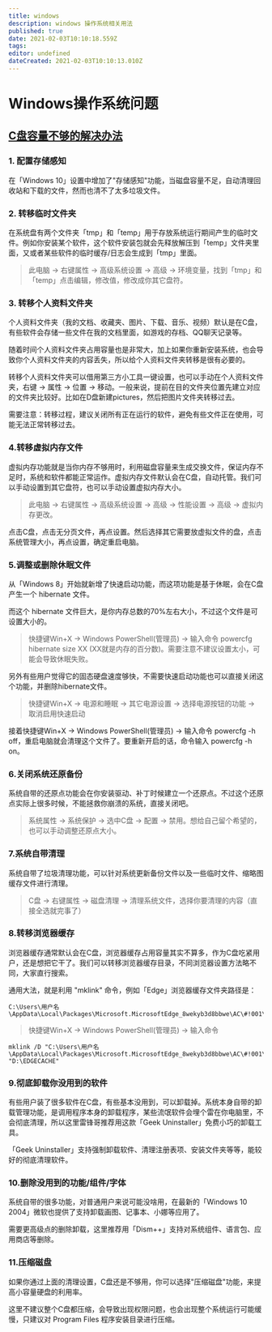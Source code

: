 ```yaml
---
title: windows
description: windows 操作系统相关用法
published: true
date: 2021-02-03T10:10:18.559Z
tags: 
editor: undefined
dateCreated: 2021-02-03T10:10:13.010Z
---
```


# Windows操作系统问题

## [C盘容量不够的解决办法](https://zhuanlan.zhihu.com/p/131074519)

### 1. 配置存储感知
在「Windows 10」设置中增加了"存储感知"功能，当磁盘容量不足，自动清理回收站和下载的文件，然而也清不了太多垃圾文件。

### 2. 转移临时文件夹

在系统盘有两个文件夹「tmp」和「temp」用于存放系统运行期间产生的临时文件。例如你安装某个软件，这个软件安装包就会先释放解压到「temp」文件夹里面，又或者某些软件的临时缓存/日志会生成到「tmp」里面。

>此电脑 → 右键属性 → 高级系统设置 → 高级 → 环境变量，找到「tmp」和「temp」点击编辑，修改值，修改成你其它盘符。

### 3. 转移个人资料文件夹

个人资料文件夹（我的文档、收藏夹、图片、下载、音乐、视频）默认是在C盘，有些软件会存储一些文件在我的文档里面，如游戏的存档、QQ聊天记录等。

随着时间个人资料文件夹占用容量也是非常大，加上如果你重新安装系统，也会导致你个人资料文件夹的内容丢失，所以给个人资料文件夹转移是很有必要的。

转移个人资料文件夹可以借用第三方小工具一键设置，也可以手动在个人资料文件夹，右键 → 属性 → 位置 → 移动。一般来说，提前在目的文件夹位置先建立对应的文件夹比较好。比如在D盘新建pictures，然后把图片文件夹转移过去。

需要注意：转移过程，建议关闭所有正在运行的软件，避免有些文件正在使用，可能无法正常转移过去。

### 4.转移虚拟内存文件

虚拟内存功能就是当你内存不够用时，利用磁盘容量来生成交换文件，保证内存不足时，系统和软件都能正常运作。虚拟内存文件默认会在C盘，自动托管。我们可以手动设置到其它盘符，也可以手动设置虚拟内存大小。

>此电脑 → 右键属性 → 高级系统设置 → 高级 → 性能设置 → 高级 → 虚拟内存更改。

点击C盘，点击无分页文件，再点设置。然后选择其它需要放虚拟文件的盘，点击系统管理大小，再点设置，确定重启电脑。

### 5.调整或删除休眠文件

从「Windows 8」开始就新增了快速启动功能，而这项功能是基于休眠，会在C盘产生一个 hibernate 文件。

而这个 hibernate 文件巨大，是你内存总数的70%左右大小，不过这个文件是可设置大小的。

>快捷键Win+X → Windows PowerShell(管理员) → 输入命令 powercfg hibernate size XX (XX就是内存的百分数)。需要注意不建议设置太小，可能会导致休眠失败。

另外有些用户觉得它的固态硬盘速度够快，不需要快速启动功能也可以直接关闭这个功能，并删除hibernate文件。

>快捷键Win+X → 电源和睡眠 → 其它电源设置 → 选择电源按钮的功能 → 取消启用快速启动

接着快捷键Win+X → Windows PowerShell(管理员) → 输入命令 powercfg -h off，重启电脑就会清理这个文件了。要重新开启的话，命令输入 powercfg -h on。

### 6.关闭系统还原备份

系统自带的还原点功能会在你安装驱动、补丁时候建立一个还原点。不过这个还原点实际上很多时候，不能拯救你崩溃的系统，直接关闭吧。

>系统属性 → 系统保护 → 选中C盘 → 配置 → 禁用。想给自己留个希望的，也可以手动调整还原点大小。

### 7.系统自带清理

系统自带了垃圾清理功能，可以针对系统更新备份文件以及一些临时文件、缩略图缓存文件进行清理。

> C盘 → 右键属性 → 磁盘清理 → 清理系统文件，选择你要清理的内容（直接全选就完事了）

### 8.转移浏览器缓存

浏览器缓存通常默认会在C盘，浏览器缓存占用容量其实不算多，作为C盘吃紧用户，还是想把它干了。我们可以转移浏览器缓存目录，不同浏览器设置方法略不同，大家直行搜索。

通用大法，就是利用 "mklink" 命令，例如「Edge」浏览器缓存文件夹路径是：

```shall
C:\Users\用户名\AppData\Local\Packages\Microsoft.MicrosoftEdge_8wekyb3d8bbwe\AC\#!001\MicrosoftEdge\Cache
```
>快捷键Win+X → Windows PowerShell(管理员) → 输入命令
```shell
mklink /D "C:\Users\用户名\AppData\Local\Packages\Microsoft.MicrosoftEdge_8wekyb3d8bbwe\AC\#!001\MicrosoftEdge\Cache" "D:\EDGECACHE"
```
### 9.彻底卸载你没用到的软件

有些用户装了很多软件在C盘，有些基本没用到，可以卸载掉。系统本身自带的卸载管理功能，是调用程序本身的卸载程序，某些流氓软件会埋个雷在你电脑里，不会彻底清理，所以这里雷锋哥推荐用这款「Geek Uninstaller」免费小巧的卸载工具。

「Geek Uninstaller」支持强制卸载软件、清理注册表项、安装文件夹等等，能较好的彻底清理软件。

### 10.删除没用到的功能/组件/字体

系统自带的很多功能，对普通用户来说可能没啥用，在最新的「Windows 10 2004」微软也提供了支持卸载画图、记事本、小娜等应用了。

需要更高级点的删除卸载，这里推荐用「Dism++」支持对系统组件、语言包、应用商店等删除。

### 11.压缩磁盘

如果你通过上面的清理设置，C盘还是不够用，你可以选择"压缩磁盘"功能，来提高小容量硬盘的利用率。

这里不建议整个C盘都压缩，会导致出现权限问题，也会出现整个系统运行可能缓慢，只建议对 Program Files 程序安装目录进行压缩。
